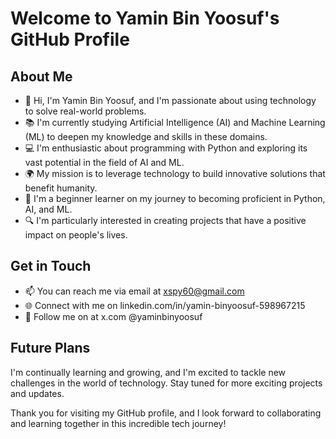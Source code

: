 # Welcome to Yamin Bin Yoosuf's GitHub Profile

## About Me

- 👋 Hi, I'm Yamin Bin Yoosuf, and I'm passionate about using technology to solve real-world problems.
- 📚 I'm currently studying Artificial Intelligence (AI) and Machine Learning (ML) to deepen my knowledge and skills in these domains.
- 💻 I'm enthusiastic about programming with Python and exploring its vast potential in the field of AI and ML.
- 🌍 My mission is to leverage technology to build innovative solutions that benefit humanity.
- 🚀 I'm a beginner learner on my journey to becoming proficient in Python, AI, and ML.
- 🔍 I'm particularly interested in creating projects that have a positive impact on people's lives.

## Get in Touch

- 📫 You can reach me via email at xspy60@gmail.com
- 🌐 Connect with me on linkedin.com/in/yamin-binyoosuf-598967215
- 📸 Follow me on at x.com @yaminbinyoosuf


## Future Plans

I'm continually learning and growing, and I'm excited to tackle new challenges in the world of technology. Stay tuned for more exciting projects and updates.

Thank you for visiting my GitHub profile, and I look forward to collaborating and learning together in this incredible tech journey!

